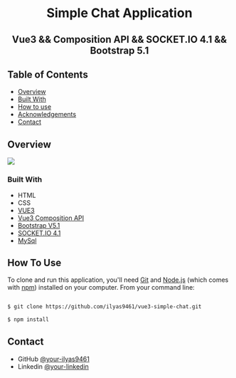 <h1 align="center">Simple Chat Application</h1>
<h2 align="center">Vue3 && Composition API && SOCKET.IO 4.1 && Bootstrap 5.1</h2>


## Table of Contents

- [Overview](#overview)
- [Built With](#built-with)
- [How to use](#how-to-use)
- [Acknowledgements](#acknowledgements)
- [Contact](#contact)

<!-- OVERVIEW -->

## Overview
[![](https://camo.githubusercontent.com/241d4106ff5edca2ee25e04dcf4546fad9d20b626f7a10990307e8f83e95459f/68747470733a2f2f696d672e736869656c64732e696f2f62616467652f796f75747562652d2532334646303030302e7376673f267374796c653d666f722d7468652d6261646765266c6f676f3d796f7574756265266c6f676f436f6c6f723d7768697465253232)](https://youtu.be/dEClDCe9bKA)


### Built With

- HTML
- CSS
- [VUE3](https://v3.vuejs.org/)
- [Vue3 Composition API](https://v3.vuejs.org/guide/composition-api-introduction.html)
- [Bootstrap V5.1](https://getbootstrap.com/docs/5.1/getting-started/introduction/)
- [SOCKET.IO 4.1](https://socket.io/)
- [MySql](https://www.mysql.com/)


## How To Use

To clone and run this application, you'll need [Git](https://git-scm.com) and [Node.js](https://nodejs.org/en/download/) (which comes with [npm](http://npmjs.com)) installed on your computer. From your command line:

```bash

$ git clone https://github.com/ilyas9461/vue3-simple-chat.git

$ npm install


```

## Contact

- GitHub [@your-ilyas9461](https://github.com/ilyas9461)
- Linkedin [@your-linkedin](https://www.linkedin.com/in/ilyas-yağcioğlu-6a6b17217)

